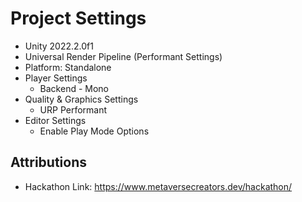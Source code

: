 # Project Settings
- Unity 2022.2.0f1
- Universal Render Pipeline (Performant Settings)
- Platform: Standalone
- Player Settings
    - Backend - Mono
- Quality & Graphics Settings
    - URP Performant
- Editor Settings
    - Enable Play Mode Options

## Attributions

- Hackathon Link: https://www.metaversecreators.dev/hackathon/